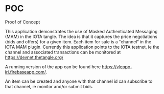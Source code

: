 # POC
Proof of Concept

This application demonstrates the use of Masked Authenticated Messaging (MAM) in the IOTA tangle.
The idea is that it captures the price negotiations (bids and offers) for a given item.
Each item for sale is a "channel" in the IOTA MAM plugin.
Currently this application points to the IOTA testnet, ie the channel and associated transactions can be monitored at https://devnet.thetangle.org/

A running version of the app can be found here https://vleppo-iri.firebaseapp.com/.

An item can be created and anyone with that channel id can subscribe to that channel, ie monitor and/or submit bids.
